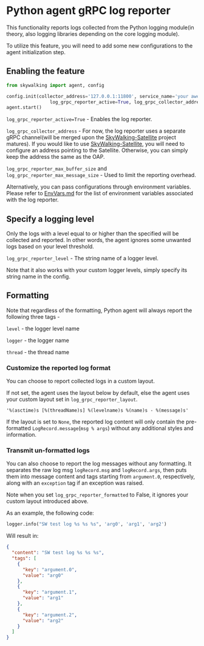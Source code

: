 # Python agent gRPC log reporter

This functionality reports logs collected from the Python logging module(in theory, also logging libraries depending on the core logging module).

To utilize this feature, you will need to add some new configurations to the agent initialization step.

## Enabling the feature
```Python 
from skywalking import agent, config

config.init(collector_address='127.0.0.1:11800', service_name='your awesome service',
                log_grpc_reporter_active=True, log_grpc_collector_address='127.0.0.1:11800')
agent.start()
``` 

`log_grpc_reporter_active=True` - Enables the log reporter.

`log_grpc_collector_address` - For now, the log reporter uses a separate gRPC channel(will be merged upon the [SkyWalking-Satellite](https://github.com/apache/skywalking-satellite) project matures). 
If you would like to use [SkyWalking-Satellite](https://github.com/apache/skywalking-satellite), you will need to configure an address pointing to the Satellite. Otherwise, you can simply keep the address the same as the OAP.

`log_grpc_reporter_max_buffer_size` and  `log_grpc_reporter_max_message_size` - Used to limit the reporting overhead.

Alternatively, you can pass configurations through environment variables. 
Please refer to [EnvVars.md](EnvVars.md) for the list of environment variables associated with the log reporter.

## Specify a logging level
Only the logs with a level equal to or higher than the specified will be collected and reported. 
In other words, the agent ignores some unwanted logs based on your level threshold.

`log_grpc_reporter_level` - The string name of a logger level. 

Note that it also works with your custom logger levels, simply specify its string name in the config.

## Formatting
Note that regardless of the formatting, Python agent will always report the following three tags - 

`level` - the logger level name

`logger` - the logger name  

`thread` - the thread name
### Customize the reported log format
You can choose to report collected logs in a custom layout.

If not set, the agent uses the layout below by default, else the agent uses your custom layout set in `log_grpc_reporter_layout`.

`'%(asctime)s [%(threadName)s] %(levelname)s %(name)s - %(message)s'`

If the layout is set to `None`, the reported log content will only contain the pre-formatted `LogRecord.message`(`msg % args`) without any additional styles and information.

### Transmit un-formatted logs
You can also choose to report the log messages without any formatting.
It separates the raw log msg `logRecord.msg` and `logRecord.args`, then puts them into message content and tags starting from `argument.0`, respectively, along with an `exception` tag if an exception was raised.

Note when you set `log_grpc_reporter_formatted` to False, it ignores your custom layout introduced above.

As an example, the following code:
```Python
logger.info("SW test log %s %s %s", 'arg0', 'arg1', 'arg2')
```

Will result in:
```json
{
  "content": "SW test log %s %s %s",
  "tags": [
    {
      "key": "argument.0",
      "value": "arg0"
    },
    {
      "key": "argument.1",
      "value": "arg1"
    },
    {
      "key": "argument.2",
      "value": "arg2"
    }
  ]
}
```
